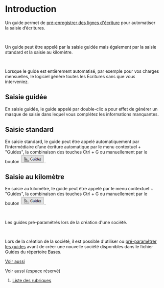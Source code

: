 # Introduction



Un guide permet de [pré-enregistrer des lignes d'écriture](../3/Guide.md) pour automatiser la saisie d’écritures.


 


Un guide peut être appelé par la saisie guidée mais également par la saisie standard et la saisie au kilomètre.


 


Lorsque le guide est entièrement automatisé, par exemple pour vos charges mensuelles, le logiciel génère toutes les Écritures sans que vous interveniez.


## Saisie guidée


En saisie guidée, le guide appelé par double-clic a pour effet de générer un masque de saisie dans lequel vous complétez les informations manquantes.


## Saisie standard


En saisie standard, le guide peut être appelé automatiquement par l’intermédiaire d’une écriture automatique par le menu contextuel + "Guides", la combinaison des touches Ctrl + G ou manuellement par le bouton ![](BoutonGuide.png).


## Saisie au kilomètre


En saisie au kilomètre, le guide peut être appelé par le menu contextuel + "Guides", la combinaison des touches Ctrl + G ou manuellement par le bouton ![](BoutonGuide.png).


 


Les guides pré-paramétrés lors de la création d'une société.


 


Lors de la création de la société, il est possible d'utiliser ou [pré-paramétrer les guides](../Trier2/StructureGuidePréparamétré.md) avant de créer une nouvelle société disponibles dans le fichier Guides du répertoire Bases.


[Voir aussi](javascript:RelatedTopic0.Click())



Voir aussi (espace réservé)


1. [Liste des rubriques](#)



